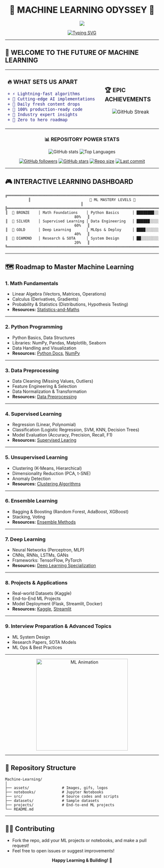 <div align="center">
  
# 🤖 MACHINE LEARNING ODYSSEY 🚀

<img src="https://capsule-render.vercel.app/api?type=waving&color=gradient&height=200&section=header&text=ML%20UNIVERSE&fontSize=80&fontAlignY=35&animation=twinkling&fontColor=ffffff"/>

[![Typing SVG](https://readme-typing-svg.demolab.com/?lines=🔥+DAILY+CODE+DROPS+🔥;🌟+FROM+ZERO+TO+ML+HERO+🌟;🚀+BUILD+•+DEPLOY+•+SCALE+🚀;💎+PREMIUM+ML+CONTENT+💎;🎯+INDUSTRY+READY+PROJECTS+🎯&font=Orbitron&size=25&duration=3000&pause=1000&color=FF6B6B&center=true&vCenter=true&repeat=true&width=800&height=100)](https://git.io/typing-svg)

</div>

---

## 🌌 WELCOME TO THE FUTURE OF MACHINE LEARNING

<table>
<tr>
<td width="50%">

### 🔥 **WHAT SETS US APART**
```diff
+ ⚡ Lightning-fast algorithms
+ 🧠 Cutting-edge AI implementations  
+ 🌟 Daily fresh content drops
+ 🎯 100% production-ready code
+ 💎 Industry expert insights
+ 🚀 Zero to hero roadmap
```

</td>
<td width="50%">

### 🏆 **EPIC ACHIEVEMENTS**
<div align="center">

![GitHub Streak](https://streak-stats.demolab.com/?user=Its-Vikas-xd&theme=neon-dark&hide_border=true&stroke=0000&background=0D1117&ring=FF6B6B&fire=FF6B6B&currStreakLabel=FF6B6B)

</div>

</td>
</tr>
</table>

<div align="center">

### 📊 REPOSITORY POWER STATS

![GitHub stats](https://github-readme-stats.vercel.app/api?username=Its-Vikas-xd&show_icons=true&theme=neon&hide_border=true&bg_color=0D1117&title_color=FF6B6B&icon_color=FF6B6B&text_color=FFF&border_radius=10)
![Top Languages](https://github-readme-stats.vercel.app/api/top-langs/?username=Its-Vikas-xd&theme=neon&hide_border=true&bg_color=0D1117&title_color=FF6B6B&text_color=FFF&border_radius=10&layout=compact)

[![GitHub followers](https://img.shields.io/github/followers/Its-Vikas-xd?style=for-the-badge&color=FF6B6B&labelColor=000000)](https://github.com/Its-Vikas-xd)
[![GitHub stars](https://img.shields.io/github/stars/Its-Vikas-xd?style=for-the-badge&color=FFD700&labelColor=000000)](https://github.com/Its-Vikas-xd)
[![Repo size](https://img.shields.io/github/repo-size/Its-Vikas-xd/Machine-Learning?style=for-the-badge&color=4CAF50&labelColor=000000)](https://github.com/Its-Vikas-xd/Machine-Learning)
[![Last commit](https://img.shields.io/github/last-commit/Its-Vikas-xd/Machine-Learning?style=for-the-badge&color=9C27B0&labelColor=000000)](https://github.com/Its-Vikas-xd/Machine-Learning)

</div>

---

## 🎮 INTERACTIVE LEARNING DASHBOARD

<div align="center">

```ascii
╔══════════════════════════════════════════════════════════════════════════════╗
║                           🚀 ML MASTERY LEVELS 🚀                           ║
╠══════════════════════════════════════════════════════════════════════════════╣
║  🥉 BRONZE    │ Math Foundations    │ Python Basics      │ ████████░░ 80%   ║
║  🥈 SILVER    │ Supervised Learning │ Data Engineering   │ ██████░░░░ 60%   ║
║  🥇 GOLD      │ Deep Learning       │ MLOps & Deploy     │ ████░░░░░░ 40%   ║
║  💎 DIAMOND   │ Research & SOTA     │ System Design      │ ██░░░░░░░░ 20%   ║
╚══════════════════════════════════════════════════════════════════════════════╝
```

</div>

---

## 🗺️ Roadmap to Master Machine Learning

### 1. **Math Fundamentals**
   - Linear Algebra (Vectors, Matrices, Operations)
   - Calculus (Derivatives, Gradients)
   - Probability & Statistics (Distributions, Hypothesis Testing)
   - **Resources:** [Statistics-and-Maths](https://github.com/Its-Vikas-xd/Statistics-and-Maths)

---

### 2. **Python Programming**
   - Python Basics, Data Structures
   - Libraries: NumPy, Pandas, Matplotlib, Seaborn
   - Data Handling and Visualization
   - **Resources:** [Python Docs](https://docs.python.org/3/), [NumPy](https://numpy.org/)

---

### 3. **Data Preprocessing**
   - Data Cleaning (Missing Values, Outliers)
   - Feature Engineering & Selection
   - Data Normalization & Transformation
   - **Resources:** [Data Preprocessing](https://github.com/Its-Vikas-xd/Machine-Learning/tree/main/Data%20Cleaning)

---

### 4. **Supervised Learning**
   - Regression (Linear, Polynomial)
   - Classification (Logistic Regression, SVM, KNN, Decision Trees)
   - Model Evaluation (Accuracy, Precision, Recall, F1)
   - **Resources:** [Supervised Learing](https://github.com/Its-Vikas-xd/Machine-Learning/tree/main/Supervised%20Machine%20Learning)

---

### 5. **Unsupervised Learning**
   - Clustering (K-Means, Hierarchical)
   - Dimensionality Reduction (PCA, t-SNE)
   - Anomaly Detection
   - **Resources:** [Clustering Algorithms](https://scikit-learn.org/stable/modules/clustering.html)

---

### 6. **Ensemble Learning**
   - Bagging & Boosting (Random Forest, AdaBoost, XGBoost)
   - Stacking, Voting
   - **Resources:** [Ensemble Methods](https://scikit-learn.org/stable/modules/ensemble.html)

---

### 7. **Deep Learning**
   - Neural Networks (Perceptron, MLP)
   - CNNs, RNNs, LSTMs, GANs
   - Frameworks: TensorFlow, PyTorch
   - **Resources:** [Deep Learning Specialization](https://www.coursera.org/specializations/deep-learning)

---

### 8. **Projects & Applications**
   - Real-world Datasets (Kaggle)
   - End-to-End ML Projects
   - Model Deployment (Flask, Streamlit, Docker)
   - **Resources:** [Kaggle](https://www.kaggle.com/), [Streamlit](https://streamlit.io/)

---

### 9. **Interview Preparation & Advanced Topics**
   - ML System Design
   - Research Papers, SOTA Models
   - ML Ops & Best Practices

---

<p align="center">
  <img src="https://imarticus.org/blog/wp-content/uploads/2020/06/bh.gif" width="300" alt="ML Animation"/>
</p>

---

## 📂 Repository Structure

```
Machine-Learning/
│
├── assets/               # Images, gifs, logos
├── notebooks/            # Jupyter Notebooks
├── src/                  # Source codes and scripts
├── datasets/             # Sample datasets
├── projects/             # End-to-end ML projects
└── README.md
```

---

## 🧑‍💻 Contributing

- Fork the repo, add your ML projects or notebooks, and make a pull request!
- Feel free to open issues or suggest improvements!



<p align="center">
  <b>Happy Learning & Building! 🚀</b>
</p>
